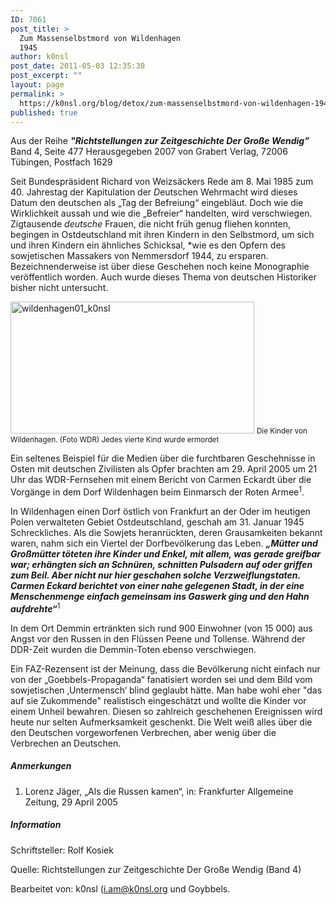 ```yaml
---
ID: 7061
post_title: >
  Zum Massenselbstmord von Wildenhagen
  1945
author: k0nsl
post_date: 2011-05-03 12:35:30
post_excerpt: ""
layout: page
permalink: >
  https://k0nsl.org/blog/detox/zum-massenselbstmord-von-wildenhagen-1945/
published: true
---
```

<div class="et-box et-shadow">
<div class="et-box-content"><p>Aus der Reihe <strong><em>"Richtstellungen zur Zeitgeschichte Der Große Wendig”</em></strong> Band 4, Seite 477 Herausgegeben 2007 von Grabert Verlag, 72006 Tübingen, Postfach 1629</p></div></div>

Seit Bundespräsident Richard von Weizsäckers Rede am 8. Mai 1985 zum 40. Jahrestag der Kapitulation der *D*eutschen Wehrmacht wird dieses Datum den deutschen als „Tag der Befreiung“ eingebläut. Doch wie die Wirklichkeit aussah und wie die „Befreier“ handelten, wird verschwiegen. Zigtausende *deutsche* Frauen, die nicht früh genug fliehen konnten, begingen in Ostdeutschland mit ihren Kindern in den Selbstmord, um sich und ihren Kindern ein ähnliches Schicksal, *wie es den Opfern des sowjetischen Massakers von Nemmersdorf 1944, zu ersparen. Bezeichnenderweise ist über diese Geschehen noch keine Monographie veröffentlich worden. Auch wurde dieses Thema von deutschen Historiker bisher nicht untersucht.

<img src="https://k0nsl.img-cdn.ru/blog/k1/uploads/2016/05/wildenhagen01_k0nsl.jpg" alt="wildenhagen01_k0nsl" width="390" height="211" class="aligncenter size-full wp-image-7064" />
<small>Die Kinder von Wildenhagen.  (Foto WDR) Jedes vierte Kind wurde ermordet</small>

Ein seltenes Beispiel für die Medien über die furchtbaren Geschehnisse in Osten mit deutschen Zivilisten als Opfer brachten am 29. April 2005 um 21 Uhr das WDR-Fernsehen mit einem Bericht von Carmen Eckardt über die Vorgänge in dem Dorf  Wildenhagen beim Einmarsch der Roten Armee<sup>1</sup>.

In Wildenhagen einen Dorf östlich von Frankfurt an der Oder im heutigen Polen verwalteten Gebiet Ostdeutschland, geschah am 31. Januar 1945 Schreckliches.  Als die Sowjets heranrückten, deren Grausamkeiten bekannt waren, nahm sich ein Viertel der Dorfbevölkerung das Leben. <strong><em>„Mütter und Großmütter töteten ihre Kinder und Enkel, mit allem, was gerade greifbar war; erhängten sich an Schnüren, schnitten Pulsadern auf oder griffen zum Beil.  Aber nicht nur hier geschahen solche Verzweiflungstaten. Carmen Eckard berichtet von einer nahe gelegenen Stadt, in der eine Menschenmenge einfach gemeinsam ins Gaswerk ging und den Hahn aufdrehte“</em></strong><sup>1</sup>

In dem Ort Demmin ertränkten sich rund 900 Einwohner (von 15 000) aus Angst vor den Russen in den Flüssen Peene und Tollense. Während der DDR-Zeit wurden die Demmin-Toten ebenso verschwiegen.

Ein FAZ-Rezensent ist der Meinung, dass die Bevölkerung nicht einfach nur von der „Goebbels-Propaganda“ fanatisiert worden sei und dem Bild vom sowjetischen ‚Untermensch‘ blind geglaubt hätte. Man habe wohl eher "das auf sie Zukommende" realistisch eingeschätzt und wollte die Kinder vor einem Unheil bewahren.
Diesen so zahlreich geschehenen Ereignissen wird heute nur selten Aufmerksamkeit geschenkt. Die Welt weiß alles über die den Deutschen vorgeworfenen Verbrechen, aber wenig über die Verbrechen an Deutschen.

<div class="divider"><h5><span>Anmerkungen</span></h5></div>
<ol>
  <li>Lorenz Jäger, „Als die Russen kamen“, in: Frankfurter Allgemeine Zeitung, 29 April 2005</li>
</ol>

<div class="divider"><h5><span>Information</span></h5></div>

Schriftsteller: Rolf Kosiek

Quelle: Richtstellungen zur Zeitgeschichte Der Große Wendig (Band 4)

Bearbeitet von: k0nsl (i.am@k0nsl.org und Goybbels.